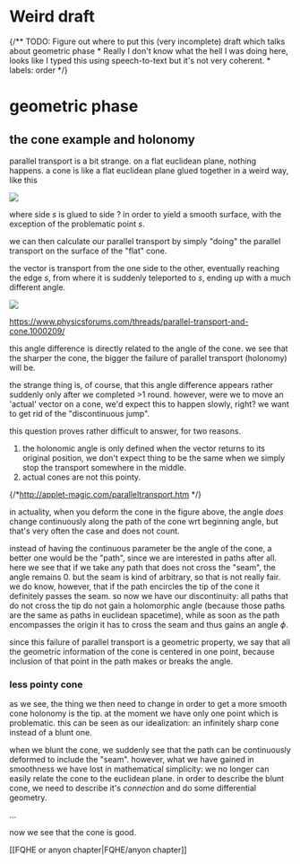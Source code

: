 # Weird draft
{/** TODO: Figure out where to put this (very incomplete) draft which talks about geometric phase 
    * Really I don't know what the hell I was doing here, looks like I typed this using speech-to-text but it's not very coherent.
    * labels: order 
    */} 

# geometric phase

## the cone example and holonomy

parallel transport is a bit strange. on a flat euclidean plane, nothing happens.
a cone is like a flat euclidean plane glued together in a weird way, like this

![](conefold.png)

where side $s$ is glued to side $?$ in order to yield a smooth surface, with the exception of the problematic point $s$.

we can then calculate our parallel transport by simply "doing" the parallel transport on the surface of the "flat" cone.

the vector is transport from the one side to the other, eventually reaching the edge $s$, from where it is suddenly teleported to $s$, ending up with a much different angle.

![](transport.jpeg)

https://www.physicsforums.com/threads/parallel-transport-and-cone.1000209/

this angle difference is directly related to the angle of the cone. we see that the sharper the cone, the bigger the failure of parallel transport (holonomy) will be.

the strange thing is, of course, that this angle difference appears rather suddenly only after we completed >1 round. however, were we to move an 'actual' vector on a cone, we'd expect this to happen slowly, right? we want to get rid of the "discontinuous jump".

this question proves rather difficult to answer, for two reasons.

1) the holonomic angle is only defined when the vector returns to its original position, we don't expect thing to be the same when we simply stop the transport somewhere in the middle.
2) actual cones are not this pointy.

{/*http://applet-magic.com/paralleltransport.htm */}


in actuality, when you deform the cone in the figure above, the angle _does_
change continuously along the path of the cone wrt beginning angle, but that's
very often the case and does not count.

instead of having the continuous parameter be the angle of the cone, a better one would be the "path", since we are interested in paths after all. here we
see that if we take any path that does not cross the "seam", the angle
remains 0. but the seam is kind of arbitrary, so that is not really fair. we do
know, however, that if the path encircles the tip of the cone it definitely
passes the seam. so now we have our discontinuity: all paths that do not cross
the tip do not gain a holomorphic angle (because those paths are the same as
paths in euclidean spacetime), while as soon as the path encompasses the origin
it has to cross the seam and thus gains an angle $\phi$.

since this failure of parallel transport is a geometric property, we say that all the geometric information of the cone is centered in one point, because inclusion of that point in the path makes or breaks the angle.

### less pointy cone

as we see, the thing we then need to change in order to get a more smooth cone holonomy is the tip. at the moment we have only one point which is
   problematic. this can be seen as our idealization: an infinitely sharp cone
   instead of a blunt one.

when we blunt the cone, we suddenly see that the path can be continuously deformed to include the "seam". however, what we have gained in smoothness
   we have lost in mathematical simplicity: we no longer can easily relate the
   cone to the euclidean plane. in order to describe the blunt cone, we need to
   describe it's _connection_ and do some differential geometry.

...

now we see that the cone is good.

[[FQHE or anyon chapter|FQHE/anyon chapter]]
